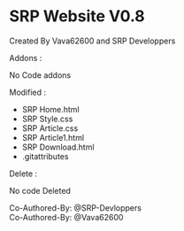 # SRP Website V0.8

Created By Vava62600 and SRP Developpers

Addons :

No Code addons

Modified :
- SRP Home.html
- SRP Style.css
- SRP Article.css
- SRP Article1.html
- SRP Download.html
- .gitattributes


Delete :

No code Deleted

Co-Authored-By: @SRP-Devloppers <br>
Co-Authored-By: @Vava62600
